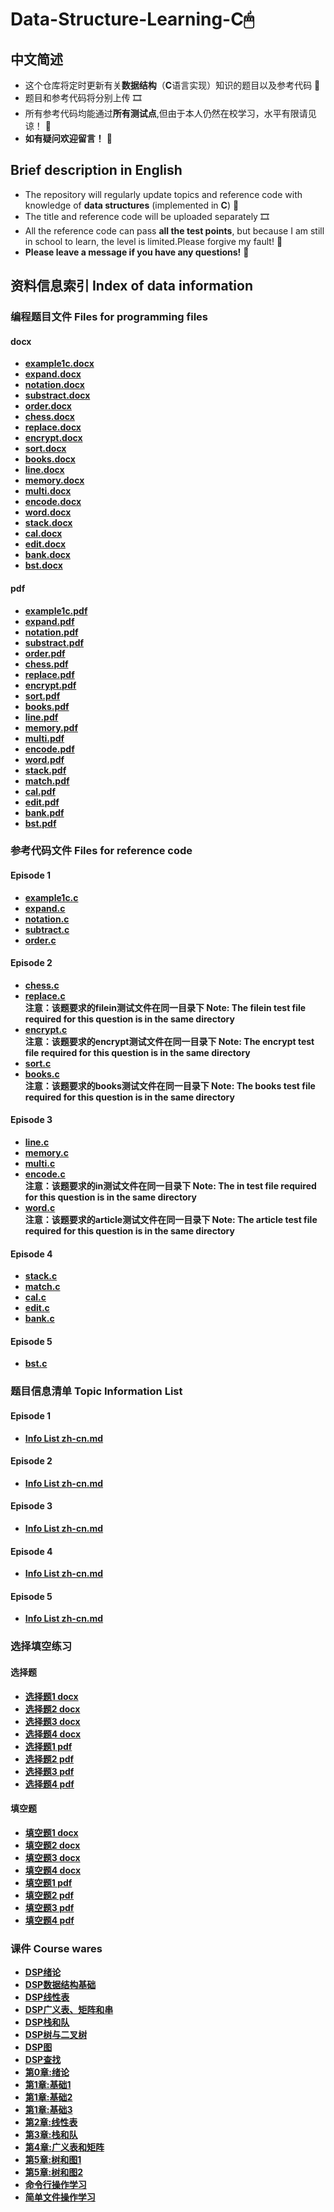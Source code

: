 # Data-Structure-Learning-C🖱
## 中文简述
* 这个仓库将定时更新有关**数据结构**（**C**语言实现）知识的题目以及参考代码  🎁
* 题目和参考代码将分别上传  🎞
* 所有参考代码均能通过**所有测试点**,但由于本人仍然在校学习，水平有限请见谅！  🎇
* **如有疑问欢迎留言！**  🥳

## Brief description in English
* The repository will regularly update topics and reference code with knowledge of **data structures** (implemented in **C**)  🎁
* The title and reference code will be uploaded separately  🎞
* All the reference code can pass **all the test points**, but because I am still in school to learn, the level is limited.Please forgive my fault! 🎇 
* **Please leave a message if you have any questions!**  🥳

## 资料信息索引 Index of data information
### 编程题目文件 Files for programming files
#### docx
* **[example1c.docx](https://github.com/MossDream/Data-Structure-Learning-C/blob/main/example1c.docx)** 
* **[expand.docx](https://github.com/MossDream/Data-Structure-Learning-C/blob/main/expand.docx)**
* **[notation.docx](https://github.com/MossDream/Data-Structure-Learning-C/blob/main/notation.docx)**
* **[substract.docx](https://github.com/MossDream/Data-Structure-Learning-C/blob/main/substract.docx)**
* **[order.docx](https://github.com/MossDream/Data-Structure-Learning-C/blob/main/order.docx)**
* **[chess.docx](https://github.com/MossDream/Data-Structure-Learning-C/blob/main/chess.docx)**
* **[replace.docx](https://github.com/MossDream/Data-Structure-Learning-C/blob/main/replace.docx)**
* **[encrypt.docx](https://github.com/MossDream/Data-Structure-Learning-C/blob/main/encrypt.docx)**
* **[sort.docx](https://github.com/MossDream/Data-Structure-Learning-C/blob/main/sort.docx)**
* **[books.docx](https://github.com/MossDream/Data-Structure-Learning-C/blob/main/books.docx)**
* **[line.docx](https://github.com/MossDream/Data-Structure-Learning-C/blob/main/line.docx)**
* **[memory.docx](https://github.com/MossDream/Data-Structure-Learning-C/blob/main/memory.docx)**
* **[multi.docx](https://github.com/MossDream/Data-Structure-Learning-C/blob/main/multi.docx)**
* **[encode.docx](https://github.com/MossDream/Data-Structure-Learning-C/blob/main/encode.docx)**
* **[word.docx](https://github.com/MossDream/Data-Structure-Learning-C/blob/main/word.docx)**
* **[stack.docx](https://github.com/MossDream/Data-Structure-Learning-C/blob/main/stack.docx)**
* **[cal.docx](https://github.com/MossDream/Data-Structure-Learning-C/blob/main/cal.docx)**
* **[edit.docx](https://github.com/MossDream/Data-Structure-Learning-C/blob/main/edit.docx)**
* **[bank.docx](https://github.com/MossDream/Data-Structure-Learning-C/blob/main/bank.docx)**
* **[bst.docx](https://github.com/MossDream/Data-Structure-Learning-C/blob/main/bst.docx)**
#### pdf
* **[example1c.pdf](https://github.com/MossDream/Data-Structure-Learning-C/blob/main/example1c.pdf)** 
* **[expand.pdf](https://github.com/MossDream/Data-Structure-Learning-C/blob/main/expand.pdf)**
* **[notation.pdf](https://github.com/MossDream/Data-Structure-Learning-C/blob/main/notation.pdf)**
* **[substract.pdf](https://github.com/MossDream/Data-Structure-Learning-C/blob/main/substract.pdf)**
* **[order.pdf](https://github.com/MossDream/Data-Structure-Learning-C/blob/main/order.pdf)**  
* **[chess.pdf](https://github.com/MossDream/Data-Structure-Learning-C/blob/main/chess.pdf)**
* **[replace.pdf](https://github.com/MossDream/Data-Structure-Learning-C/blob/main/replace.pdf)**
* **[encrypt.pdf](https://github.com/MossDream/Data-Structure-Learning-C/blob/main/encrypt.pdf)**
* **[sort.pdf](https://github.com/MossDream/Data-Structure-Learning-C/blob/main/sort.pdf)**
* **[books.pdf](https://github.com/MossDream/Data-Structure-Learning-C/blob/main/books.pdf)**
* **[line.pdf](https://github.com/MossDream/Data-Structure-Learning-C/blob/main/line.pdf)**
* **[memory.pdf](https://github.com/MossDream/Data-Structure-Learning-C/blob/main/memory.pdf)**
* **[multi.pdf](https://github.com/MossDream/Data-Structure-Learning-C/blob/main/multi.pdf)**
* **[encode.pdf](https://github.com/MossDream/Data-Structure-Learning-C/blob/main/encode.pdf)**
* **[word.pdf](https://github.com/MossDream/Data-Structure-Learning-C/blob/main/word.pdf)**
* **[stack.pdf](https://github.com/MossDream/Data-Structure-Learning-C/blob/main/stack.pdf)**
* **[match.pdf](https://github.com/MossDream/Data-Structure-Learning-C/blob/main/match.pdf)**
* **[cal.pdf](https://github.com/MossDream/Data-Structure-Learning-C/blob/main/cal.pdf)**
* **[edit.pdf](https://github.com/MossDream/Data-Structure-Learning-C/blob/main/edit.pdf)**
* **[bank.pdf](https://github.com/MossDream/Data-Structure-Learning-C/blob/main/bank.pdf)**
* **[bst.pdf](https://github.com/MossDream/Data-Structure-Learning-C/blob/main/bst.pdf)**
### 参考代码文件 Files for reference code
#### Episode 1
* **[example1c.c](https://github.com/MossDream/Data-Structure-Learning-C/blob/main/Episode%201/example1c.c)** 
* **[expand.c](https://github.com/MossDream/Data-Structure-Learning-C/blob/main/Episode%201/expand.c)**
* **[notation.c](https://github.com/MossDream/Data-Structure-Learning-C/blob/main/Episode%201/notation.c)** 
* **[subtract.c](https://github.com/MossDream/Data-Structure-Learning-C/blob/main/Episode%201/subtract.c)** 
* **[order.c](https://github.com/MossDream/Data-Structure-Learning-C/blob/main/Episode%201/order.c)** 

#### Episode 2
* **[chess.c](https://github.com/MossDream/Data-Structure-Learning-C/blob/main/Episode%202/chess.c)** 
* **[replace.c](https://github.com/MossDream/Data-Structure-Learning-C/blob/main/Episode%202/replace.c)**  
 **注意：该题要求的filein测试文件在同一目录下 Note: The filein test file required for this question is in the same directory**
* **[encrypt.c](https://github.com/MossDream/Data-Structure-Learning-C/blob/main/Episode%202/encrypt.c)**  
 **注意：该题要求的encrypt测试文件在同一目录下 Note: The encrypt test file required for this question is in the same directory**
* **[sort.c](https://github.com/MossDream/Data-Structure-Learning-C/blob/main/Episode%202/sort.c)**
* **[books.c](https://github.com/MossDream/Data-Structure-Learning-C/blob/main/Episode%202/books.c)**  
 **注意：该题要求的books测试文件在同一目录下 Note: The books test file required for this question is in the same directory**

#### Episode 3
* **[line.c](https://github.com/MossDream/Data-Structure-Learning-C/blob/main/Episode%203/line.c)** 
* **[memory.c](https://github.com/MossDream/Data-Structure-Learning-C/blob/main/Episode%203/memory.c)** 
* **[multi.c](https://github.com/MossDream/Data-Structure-Learning-C/blob/main/Episode%203/multi.c)** 
* **[encode.c](https://github.com/MossDream/Data-Structure-Learning-C/blob/main/Episode%203/encode.c)**  
 **注意：该题要求的in测试文件在同一目录下 Note: The in test file required for this question is in the same directory** 
* **[word.c](https://github.com/MossDream/Data-Structure-Learning-C/blob/main/Episode%203/word.c)**  
 **注意：该题要求的article测试文件在同一目录下 Note: The article test file required for this question is in the same directory** 
 
#### Episode 4
* **[stack.c](https://github.com/MossDream/Data-Structure-Learning-C/blob/main/Episode%204/stack.c)**
* **[match.c](https://github.com/MossDream/Data-Structure-Learning-C/blob/main/Episode%204/match.c)** 
* **[cal.c](https://github.com/MossDream/Data-Structure-Learning-C/blob/main/Episode%204/cal.c)** 
* **[edit.c](https://github.com/MossDream/Data-Structure-Learning-C/blob/main/Episode%204/edit.c)** 
* **[bank.c](https://github.com/MossDream/Data-Structure-Learning-C/blob/main/Episode%204/bank.c)**

#### Episode 5
* **[bst.c](https://github.com/MossDream/Data-Structure-Learning-C/blob/main/Episode%204/bst.c)**
### 题目信息清单 Topic Information List
#### Episode 1
* **[Info List zh-cn.md](https://github.com/MossDream/Data-Structure-Learning-C/blob/main/Episode%201/Info%20List%20zh-cn.md)** 
#### Episode 2
* **[Info List zh-cn.md](https://github.com/MossDream/Data-Structure-Learning-C/blob/main/Episode%202/Info%20List%20zh-cn.md)** 
#### Episode 3
* **[Info List zh-cn.md](https://github.com/MossDream/Data-Structure-Learning-C/blob/main/Episode%203/Info%20List%20zh-cn.md)** 
#### Episode 4
* **[Info List zh-cn.md](https://github.com/MossDream/Data-Structure-Learning-C/blob/main/Episode%204/Info%20List%20zh-cn.md)**
#### Episode 5
* **[Info List zh-cn.md](https://github.com/MossDream/Data-Structure-Learning-C/blob/main/Episode%205/Info%20List%20zh-cn.md)**

### 选择填空练习
#### 选择题
* **[选择题1 docx](https://github.com/MossDream/Data-Structure-Learning-C/blob/main/Other%20Exercise/%E9%80%89%E6%8B%A9%E9%A2%981.docx)**
* **[选择题2 docx](https://github.com/MossDream/Data-Structure-Learning-C/blob/main/Other%20Exercise/%E9%80%89%E6%8B%A9%E9%A2%982.docx)**
* **[选择题3 docx](https://github.com/MossDream/Data-Structure-Learning-C/blob/main/Other%20Exercise/%E9%80%89%E6%8B%A9%E9%A2%983.docx)**
* **[选择题4 docx](https://github.com/MossDream/Data-Structure-Learning-C/blob/main/Other%20Exercise/%E9%80%89%E6%8B%A9%E9%A2%984.docx)**
* **[选择题1 pdf](https://github.com/MossDream/Data-Structure-Learning-C/blob/main/Other%20Exercise/%E9%80%89%E6%8B%A9%E9%A2%981.pdf)**
* **[选择题2 pdf](https://github.com/MossDream/Data-Structure-Learning-C/blob/main/Other%20Exercise/%E9%80%89%E6%8B%A9%E9%A2%982.pdf)**
* **[选择题3 pdf](https://github.com/MossDream/Data-Structure-Learning-C/blob/main/Other%20Exercise/%E9%80%89%E6%8B%A9%E9%A2%983.pdf)**
* **[选择题4 pdf](https://github.com/MossDream/Data-Structure-Learning-C/blob/main/Other%20Exercise/%E9%80%89%E6%8B%A9%E9%A2%984.pdf)**

#### 填空题
* **[填空题1 docx](https://github.com/MossDream/Data-Structure-Learning-C/blob/main/Other%20Exercise/%E5%A1%AB%E7%A9%BA%E9%A2%981.docx)**
* **[填空题2 docx](https://github.com/MossDream/Data-Structure-Learning-C/blob/main/Other%20Exercise/%E5%A1%AB%E7%A9%BA%E9%A2%982.docx)**
* **[填空题3 docx](https://github.com/MossDream/Data-Structure-Learning-C/blob/main/Other%20Exercise/%E5%A1%AB%E7%A9%BA%E9%A2%983.docx)**
* **[填空题4 docx](https://github.com/MossDream/Data-Structure-Learning-C/blob/main/Other%20Exercise/%E5%A1%AB%E7%A9%BA%E9%A2%984.docx)**
* **[填空题1 pdf](https://github.com/MossDream/Data-Structure-Learning-C/blob/main/Other%20Exercise/%E5%A1%AB%E7%A9%BA%E9%A2%981.pdf)**
* **[填空题2 pdf](https://github.com/MossDream/Data-Structure-Learning-C/blob/main/Other%20Exercise/%E5%A1%AB%E7%A9%BA%E9%A2%982.pdf)**
* **[填空题3 pdf](https://github.com/MossDream/Data-Structure-Learning-C/blob/main/Other%20Exercise/%E5%A1%AB%E7%A9%BA%E9%A2%983.pdf)**
* **[填空题4 pdf](https://github.com/MossDream/Data-Structure-Learning-C/blob/main/Other%20Exercise/%E5%A1%AB%E7%A9%BA%E9%A2%984.pdf)**
### 课件 Course wares
* **[DSP绪论](https://github.com/MossDream/Data-Structure-Learning-C/blob/main/Course%20Ware/DSPv2_0(%E7%BB%AA%E8%AE%BA)-sxh.pptx)**
* **[DSP数据结构基础](https://github.com/MossDream/Data-Structure-Learning-C/blob/main/Course%20Ware/DSPv2_1(%E6%95%B0%E6%8D%AE%E7%BB%93%E6%9E%84%E5%9F%BA%E7%A1%80)-sxh.pptx)**
* **[DSP线性表](https://github.com/MossDream/Data-Structure-Learning-C/blob/main/Course%20Ware/DSPv2_2(%E7%BA%BF%E6%80%A7%E8%A1%A8)-sxh.pptx)**
* **[DSP广义表、矩阵和串](https://github.com/MossDream/Data-Structure-Learning-C/blob/main/Course%20Ware/DSPv2_3(%E5%B9%BF%E4%B9%89%E8%A1%A8%E3%80%81%E7%9F%A9%E9%98%B5%E4%B8%8E%E4%B8%B2)-sxh.pptx)**
* **[DSP栈和队](https://github.com/MossDream/Data-Structure-Learning-C/blob/main/Course%20Ware/DSPv2_4(%E6%A0%88%E4%B8%8E%E9%98%9F)-sxh.pptx)**
* **[DSP树与二叉树](https://github.com/MossDream/Data-Structure-Learning-C/blob/main/Course%20Ware/DSPv2_5(%E6%A0%91%E4%B8%8E%E4%BA%8C%E5%8F%89%E6%A0%91)-sxh.pptx)**
* **[DSP图](https://github.com/MossDream/Data-Structure-Learning-C/blob/main/Course%20Ware/DSPv2_6(%E5%9B%BE)-sxh.pptx)**
* **[DSP查找](https://github.com/MossDream/Data-Structure-Learning-C/blob/main/Course%20Ware/DSPv2_7(%E6%9F%A5%E6%89%BE)-sxh.pptx)**
* **[第0章:绪论](https://github.com/MossDream/Data-Structure-Learning-C/blob/main/Course%20Ware/%E7%AC%AC0%E7%AB%A0%20%E7%BB%AA%E8%AE%BA_%E5%AE%BD%E5%B1%8F-v2.pdf)**
* **[第1章:基础1](https://github.com/MossDream/Data-Structure-Learning-C/blob/main/Course%20Ware/%E7%AC%AC1%E7%AB%A0%20%E6%95%B0%E6%8D%AE%E7%BB%93%E6%9E%84%E7%A8%8B%E5%BA%8F%E8%AE%BE%E8%AE%A1%E5%9F%BA%E7%A1%80-v2-1.pdf)**
* **[第1章:基础2](https://github.com/MossDream/Data-Structure-Learning-C/blob/main/Course%20Ware/%E7%AC%AC1%E7%AB%A0%20%E6%95%B0%E6%8D%AE%E7%BB%93%E6%9E%84%E7%A8%8B%E5%BA%8F%E8%AE%BE%E8%AE%A1%E5%9F%BA%E7%A1%80-%E6%95%B0%E7%BB%84-%E6%8C%87%E9%92%88(1).pdf)**
* **[第1章:基础3](https://github.com/MossDream/Data-Structure-Learning-C/blob/main/Course%20Ware/%E7%AC%AC1%E7%AB%A0%20%E6%95%B0%E6%8D%AE%E7%BB%93%E6%9E%84%E7%A8%8B%E5%BA%8F%E8%AE%BE%E8%AE%A1%E5%9F%BA%E7%A1%80-%E7%BB%93%E6%9E%84%E4%BD%93-%E6%96%87%E4%BB%B6(1).pdf)**
* **[第2章:线性表](https://github.com/MossDream/Data-Structure-Learning-C/blob/main/Course%20Ware/%E7%AC%AC2%E7%AB%A0%20%E7%BA%BF%E6%80%A7%E8%A1%A8.pdf)**
* **[第3章:栈和队](https://github.com/MossDream/Data-Structure-Learning-C/blob/main/Course%20Ware/%E7%AC%AC3%E7%AB%A0-%E6%A0%88%E5%92%8C%E9%98%9F.pdf)**
* **[第4章:广义表和矩阵](https://github.com/MossDream/Data-Structure-Learning-C/blob/main/Course%20Ware/%E7%AC%AC4%E7%AB%A0%20%E5%B9%BF%E4%B9%89%E8%A1%A8%E3%80%81%E7%9F%A9%E9%98%B5.pdf)**
* **[第5章:树和图1](https://github.com/MossDream/Data-Structure-Learning-C/blob/main/Course%20Ware/%E7%AC%AC5%E7%AB%A0%20%E6%A0%91%E4%B8%8E%E4%BA%8C%E5%8F%89%E6%A0%91(2).pdf)**
* **[第5章:树和图2](https://github.com/MossDream/Data-Structure-Learning-C/blob/main/Course%20Ware/%E7%AC%AC5%E7%AB%A0%20%E6%A0%91%E4%B8%8E%E4%BA%8C%E5%8F%89%E6%A0%91_2.pdf)**
* **[命令行操作学习](https://github.com/MossDream/Data-Structure-Learning-C/blob/main/Course%20Ware/%E5%91%BD%E4%BB%A4%E8%A1%8C.pdf)**
* **[简单文件操作学习](https://github.com/MossDream/Data-Structure-Learning-C/blob/main/Course%20Ware/%E7%AE%80%E5%8D%95%E6%96%87%E4%BB%B6%E6%93%8D%E4%BD%9C.pdf)**
